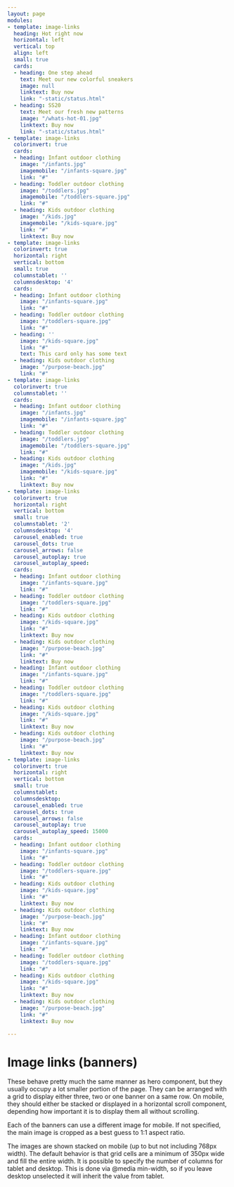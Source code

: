 ```yaml
---
layout: page
modules:
- template: image-links
  heading: Hot right now
  horizontal: left
  vertical: top
  align: left
  small: true
  cards:
  - heading: One step ahead
    text: Meet our new colorful sneakers
    image: null
    linktext: Buy now
    link: "-static/status.html"
  - heading: SS20
    text: Meet our fresh new patterns
    image: "/whats-hot-01.jpg"
    linktext: Buy now
    link: "-static/status.html"
- template: image-links
  colorinvert: true
  cards:
  - heading: Infant outdoor clothing
    image: "/infants.jpg"
    imagemobile: "/infants-square.jpg"
    link: "#"
  - heading: Toddler outdoor clothing
    image: "/toddlers.jpg"
    imagemobile: "/toddlers-square.jpg"
    link: "#"
  - heading: Kids outdoor clothing
    image: "/kids.jpg"
    imagemobile: "/kids-square.jpg"
    link: "#"
    linktext: Buy now
- template: image-links
  colorinvert: true
  horizontal: right
  vertical: bottom
  small: true
  columnstablet: ''
  columnsdesktop: '4'
  cards:
  - heading: Infant outdoor clothing
    image: "/infants-square.jpg"
    link: "#"
  - heading: Toddler outdoor clothing
    image: "/toddlers-square.jpg"
    link: "#"
  - heading: ''
    image: "/kids-square.jpg"
    link: "#"
    text: This card only has some text
  - heading: Kids outdoor clothing
    image: "/purpose-beach.jpg"
    link: "#"
- template: image-links
  colorinvert: true
  columnstablet: ''
  cards:
  - heading: Infant outdoor clothing
    image: "/infants.jpg"
    imagemobile: "/infants-square.jpg"
    link: "#"
  - heading: Toddler outdoor clothing
    image: "/toddlers.jpg"
    imagemobile: "/toddlers-square.jpg"
    link: "#"
  - heading: Kids outdoor clothing
    image: "/kids.jpg"
    imagemobile: "/kids-square.jpg"
    link: "#"
    linktext: Buy now
- template: image-links
  colorinvert: true
  horizontal: right
  vertical: bottom
  small: true
  columnstablet: '2'
  columnsdesktop: '4'
  carousel_enabled: true
  carousel_dots: true
  carousel_arrows: false
  carousel_autoplay: true
  carousel_autoplay_speed:
  cards:
  - heading: Infant outdoor clothing
    image: "/infants-square.jpg"
    link: "#"
  - heading: Toddler outdoor clothing
    image: "/toddlers-square.jpg"
    link: "#"
  - heading: Kids outdoor clothing
    image: "/kids-square.jpg"
    link: "#"
    linktext: Buy now
  - heading: Kids outdoor clothing
    image: "/purpose-beach.jpg"
    link: "#"
    linktext: Buy now
  - heading: Infant outdoor clothing
    image: "/infants-square.jpg"
    link: "#"
  - heading: Toddler outdoor clothing
    image: "/toddlers-square.jpg"
    link: "#"
  - heading: Kids outdoor clothing
    image: "/kids-square.jpg"
    link: "#"
    linktext: Buy now
  - heading: Kids outdoor clothing
    image: "/purpose-beach.jpg"
    link: "#"
    linktext: Buy now
- template: image-links
  colorinvert: true
  horizontal: right
  vertical: bottom
  small: true
  columnstablet: 
  columnsdesktop: 
  carousel_enabled: true
  carousel_dots: true
  carousel_arrows: false
  carousel_autoplay: true
  carousel_autoplay_speed: 15000
  cards:
  - heading: Infant outdoor clothing
    image: "/infants-square.jpg"
    link: "#"
  - heading: Toddler outdoor clothing
    image: "/toddlers-square.jpg"
    link: "#"
  - heading: Kids outdoor clothing
    image: "/kids-square.jpg"
    link: "#"
    linktext: Buy now
  - heading: Kids outdoor clothing
    image: "/purpose-beach.jpg"
    link: "#"
    linktext: Buy now
  - heading: Infant outdoor clothing
    image: "/infants-square.jpg"
    link: "#"
  - heading: Toddler outdoor clothing
    image: "/toddlers-square.jpg"
    link: "#"
  - heading: Kids outdoor clothing
    image: "/kids-square.jpg"
    link: "#"
    linktext: Buy now
  - heading: Kids outdoor clothing
    image: "/purpose-beach.jpg"
    link: "#"
    linktext: Buy now

---
```

# Image links (banners)

These behave pretty much the same manner as hero component, but they usually occupy a lot smaller portion of the page. They can be arranged with a grid to display either three, two or one banner on a same row. On mobile, they should either be stacked or displayed in a horizontal scroll component, depending how important it is to display them all without scrolling.

Each of the banners can use a different image for mobile. If not specified, the main image is cropped as a best guess to 1:1 aspect ratio.

The images are shown stacked on mobile (up to but not including 768px width). The default behavior is that grid cells are a minimum of 350px wide and fill the entire width. It is possible to specify the number of columns for tablet and desktop. This is done via @media min-width, so if you leave desktop unselected it will inherit the value from tablet.